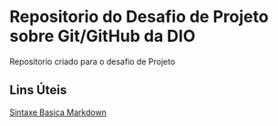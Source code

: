 # Repositorio do Desafio de Projeto sobre Git/GitHub da DIO
Repositorio criado para o desafio de Projeto

## Lins Úteis
[Sintaxe Basica Markdown](https://www.markdownguide.org/basic-syntax/)
